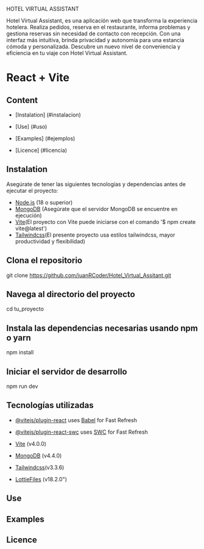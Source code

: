 HOTEL VIRTUAL ASSISTANT 




Hotel Virtual Assistant, es una aplicación web que transforma la experiencia hotelera. Realiza pedidos, reserva en el restaurante, informa problemas y gestiona reservas sin necesidad de contacto con recepción. Con una interfaz más intuitiva, brinda privacidad y autonomía para una estancia cómoda y personalizada. Descubre un nuevo nivel de conveniencia y eficiencia en tu viaje con Hotel Virtual Assistant. 

# React + Vite

## Content

- [Instalation] (#instalacion)

- [Use] (#uso)

- [Examples] (#ejemplos)

- [Licence] (#licencia)

## Instalation

Asegúrate de tener las siguientes tecnologías y dependencias antes de ejecutar el proyecto:
- [Node.js](https:/nodejs.org) (18 o superior)
- [MongoDB](https://mongodb.com/try/download/community) (Asegúrate que el servidor MongoDB se encuentre en ejecución)
- [Vite](https://vitejs.dev/guide/)(El proyecto con Vite puede iniciarse con el comando '$ npm create vite@latest')
- [Tailwindcss](https://tailwindcss.com/)(El presente proyecto usa estilos tailwindcss, mayor productividad y flexibilidad)



## Clona el repositorio

git clone https://github.com/juanRCoder/Hotel_Virtual_Assitant.git

## Navega al directorio del proyecto

cd tu_proyecto

## Instala las dependencias necesarias usando npm o yarn

npm install

## Iniciar el servidor de desarrollo

npm run dev

## Tecnologías utilizadas 

- [@vitejs/plugin-react](https://github.com/vitejs/vite-plugin-react/blob/main/packages/plugin-react/README.md) uses [Babel](https://babeljs.io/) for Fast Refresh

- [@vitejs/plugin-react-swc](https://github.com/vitejs/vite-plugin-react-swc) uses [SWC](https://swc.rs/) for Fast Refresh

- [Vite](https://vitejs.dev/) (v4.0.0)

- [MongoDB](https://www.mongodb.com/) (v4.4.0)

- [Tailwindcss](https://tailwindcss.com/)(v3.3.6)

- [LottieFiles](https://lottiefiles.com/) (v18.2.0")

## Use

## Examples

## Licence

